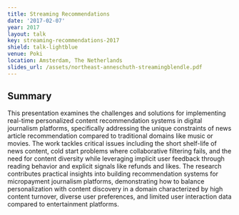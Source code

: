 ```yaml
---
title: Streaming Recommendations
date: '2017-02-07'
year: 2017
layout: talk
key: streaming-recommendations-2017
shield: talk-lightblue
venue: Poki
location: Amsterdam, The Netherlands
slides_url: /assets/northeast-anneschuth-streamingblendle.pdf
---
```


## Summary

This presentation examines the challenges and solutions for implementing real-time personalized content recommendation systems in digital journalism platforms, specifically addressing the unique constraints of news article recommendation compared to traditional domains like music or movies. The work tackles critical issues including the short shelf-life of news content, cold start problems where collaborative filtering fails, and the need for content diversity while leveraging implicit user feedback through reading behavior and explicit signals like refunds and likes. The research contributes practical insights into building recommendation systems for micropayment journalism platforms, demonstrating how to balance personalization with content discovery in a domain characterized by high content turnover, diverse user preferences, and limited user interaction data compared to entertainment platforms.
